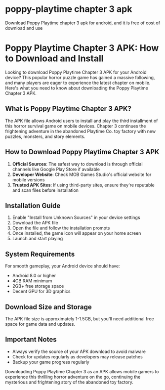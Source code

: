 # poppy-playtime chapter 3 apk
Download Poppy Playtime chapter 3 apk for android, and it is free of cost of download and use
# Poppy Playtime Chapter 3 APK: How to Download and Install

Looking to download Poppy Playtime Chapter 3 APK for your Android device? This popular horror puzzle game has gained a massive following, and many players are eager to experience the latest chapter on mobile. Here's what you need to know about downloading the Poppy Playtime Chapter 3 APK.

## What is Poppy Playtime Chapter 3 APK?

The APK file allows Android users to install and play the third installment of this horror survival game on mobile devices. Chapter 3 continues the frightening adventure in the abandoned Playtime Co. toy factory with new puzzles, monsters, and story elements.

## How to Download Poppy Playtime Chapter 3 APK

1. **Official Sources**: The safest way to download is through official channels like Google Play Store if available
2. **Developer Website**: Check MOB Games Studio's official website for mobile versions
3. **Trusted APK Sites**: If using third-party sites, ensure they're reputable and scan files before installation

## Installation Guide

1. Enable "Install from Unknown Sources" in your device settings
2. Download the APK file
3. Open the file and follow the installation prompts
4. Once installed, the game icon will appear on your home screen
5. Launch and start playing

## System Requirements

For smooth gameplay, your Android device should have:
- Android 8.0 or higher
- 4GB RAM minimum
- 2GB+ free storage space
- Decent GPU for 3D graphics

## Download Size and Storage

The APK file size is approximately 1-1.5GB, but you'll need additional free space for game data and updates.

## Important Notes

- Always verify the source of your APK download to avoid malware
- Check for updates regularly as developers may release patches
- Backup your game progress regularly

Downloading Poppy Playtime Chapter 3 as an APK allows mobile gamers to experience this thrilling horror adventure on the go, continuing the mysterious and frightening story of the abandoned toy factory.
